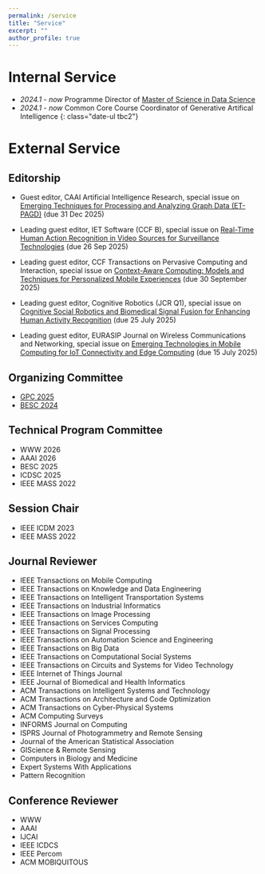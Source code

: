 ```yaml
---
permalink: /service
title: "Service"
excerpt: ""
author_profile: true
---
```



# Internal Service
- *2024.1* - *now* Programme Director of [Master of Science in Data Science](https://www.ln.edu.hk/cds/mscds/)
- *2024.1* - *now* Common Core Course Coordinator of Generative Artifical Intelligence
{: class="date-ul tbc2"}

# External Service

## Editorship

- Guest editor, CAAI Artificial Intelligence Research, special issue on [Emerging Techniques for Processing and Analyzing Graph Data (ET-PAGD)](https://www.sciopen.com/journal/message_news/get_by_id?id=1910226686328782850&issn=2097-194X) (due 31 Dec 2025)

- Leading guest editor, IET Software (CCF B), special issue on [Real-Time Human Action Recognition in Video Sources for Surveillance Technologies](https://ietresearch.onlinelibrary.wiley.com/doi/toc/10.1049/IETSFW.SI-2025-000375) (due 26 Sep 2025)

- Leading guest editor, CCF Transactions on Pervasive Computing and Interaction, special issue on [Context-Aware Computing: Models and Techniques for Personalized Mobile Experiences](https://link.springer.com/collections/ccefefehgi) (due 30 September 2025)

- Leading guest editor, Cognitive Robotics (JCR Q1), special issue on [Cognitive Social Robotics and Biomedical Signal Fusion for Enhancing Human Activity Recognition](https://www.keaipublishing.com/en/journals/cognitive-robotics/) (due 25 July 2025)

- Leading guest editor, EURASIP Journal on Wireless Communications and Networking, special issue on [Emerging Technologies in Mobile Computing for IoT Connectivity and Edge Computing](https://link.springer.com/collections/jheifigjdb) (due 15 July 2025)


## Organizing Committee
- [GPC 2025](https://www.crowdos.cn/GPC2025/home.html)
- [BESC 2024](https://besc-conf.org/2024/)

## Technical Program Committee
- WWW 2026
- AAAI 2026
- BESC 2025
- ICDSC 2025
- IEEE MASS 2022

## Session Chair
- IEEE ICDM 2023
- IEEE MASS 2022

## Journal Reviewer

- IEEE Transactions on Mobile Computing
- IEEE Transactions on Knowledge and Data Engineering
- IEEE Transactions on Intelligent Transportation Systems
- IEEE Transactions on Industrial Informatics
- IEEE Transactions on Image Processing
- IEEE Transactions on Services Computing
- IEEE Transactions on Signal Processing
- IEEE Transactions on Automation Science and Engineering
- IEEE Transactions on Big Data
- IEEE Transactions on Computational Social Systems
- IEEE Transactions on Circuits and Systems for Video Technology
- IEEE Internet of Things Journal
- IEEE Journal of Biomedical and Health Informatics
- ACM Transactions on Intelligent Systems and Technology
- ACM Transactions on Architecture and Code Optimization
- ACM Transactions on Cyber-Physical Systems
- ACM Computing Surveys
- INFORMS Journal on Computing
- ISPRS Journal of Photogrammetry and Remote Sensing
- Journal of the American Statistical Association
- GIScience & Remote Sensing
- Computers in Biology and Medicine
- Expert Systems With Applications
- Pattern Recognition

## Conference Reviewer
- WWW
- AAAI
- IJCAI 
- IEEE ICDCS 
- IEEE Percom 
- ACM MOBIQUITOUS 

